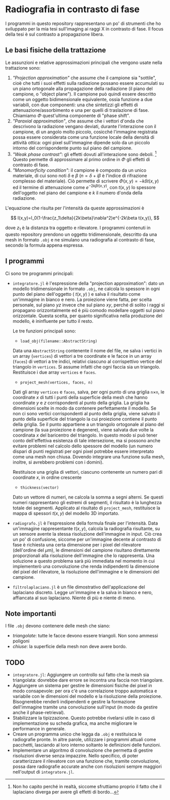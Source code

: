 <script>
MathJax = {
  tex: {
    inlineMath: [['$', '$'], ['\\(', '\\)']]
  },
  svg: {
    fontCache: 'global'
  }
};
</script>
<script type="text/javascript" id="MathJax-script" async
  src="https://cdn.jsdelivr.net/npm/mathjax@3/es5/tex-svg.js">
</script>

<script src="https://polyfill.io/v3/polyfill.min.js?features=es6"></script>
<script src="https://cdn.mathjax.org/mathjax/latest/MathJax.js?config=TeX-AMS_HTML"></script>

# Radiografia in contrasto di fase

I programmi in questo repository rappresentano un po' di strumenti che ho sviluppato per la mia tesi sull'imaging ai raggi X in contrasto di fase. Il focus della tesi è sul contrasto a propagazione libera.

## Le basi fisiche della trattazione

Le assunzioni e relative approssimazioni principali che vengono usate nella trattazione sono:

1. _"Projection approximation"_ che assume che il campione sia "sottile", cioè che tutti i suoi effetti sulla radiazione possano essere accumulati su un piano ortogonale alla propagazione della radiazione (il piano del campione, o "object plane"). Il campione può quindi essere descritto come un oggetto bidimensionale equivalente, ossia funzione a due variabili, con due componenti: una che sintetizzi gli effetti di attenuazione/assorbimento e una per quelli di traslazione di fase. Chiamiamo $\Phi$ quest'ultima componente di "phase shift".
2. _"Paraxial approximation"_, che assume che i vettori d'onda che descrivono la radiazione vengano deviati, durante l'interazione con il campione, di un angolo molto piccolo, cosicché l'immagine registrata possa essere considerata come una funzione locale della densità di attività ottica: ogni pixel sull'immagine dipende solo da un piccolo intorno del corrispondente punto sul piano del campione.
3. _"Weak phase contrast"_: gli effetti dovuti all'interazione sono deboli. [^dubbio] Questo permette di approssimare al primo ordine in $\Phi$ gli effetti di contrasto di fase.
4. _"Monomorficity condition"_: il campione è composto da un unico materiale, di cui sono noti $\delta$ e $\beta$ ($n=\delta+i\beta$ è l'indice di rifrazione complesso del materiale). Ciò permette di scrivere $\Phi(x,y)=-k\delta t(x,y)$ ed il termine di attenuazione come $e^{-2k\beta t(x,y)}$, con $t(x,y)$ lo spessore dell'oggetto nel piano del campione e $k$ il numero d'onda della radiazione.

L'equazione che risulta per l'intensità da queste approssimazioni è

$$
I(x,y)=I_0(1-\frac{z_1\delta}{2k\beta}\nabla^2)e^{-2k\beta t(x,y)},
$$

dove $z_1$ è la distanza tra oggetto e rilevatore. I programmi contenuti in questo repository prendono un oggetto tridimensionale, descritto da una mesh in formato `.obj` e ne simulano una radiografia al contrasto di fase, secondo la formula appena espressa.

[^dubbio]: Non ho capito perché in realtà, siccome sfruttiamo proprio il fatto che il laplaciano diverga per avere gli effetti di bordo...


## I programmi

Ci sono tre programmi principali:
* `integratore.jl` è l'espressione della "projection approximation": dato un modello tridimensionale in formato `.obj`, ne calcola lo spessore in ogni punto del piano dell'oggetto ( $t(x,y)$ ) e salva il risultato come un'immagine in bianco e nero. La proiezione viene fatta, per scelta personale, sul piano $yz$ invece che sul piano $xy$, perché di solito i raggi si propagano orizzontalmente ed è più comodo modellare oggetti sul piano orizzontale. Questa scelta, per quanto significativa nella produzione del modello, è ininfluente per tutto il resto.

	Le tre funzioni principali sono:
	* `load_obj(filename::AbstractString)`

	Data una `AbstractString` contenente il nome del file, ne salva i vertici in un array (`vertices`) di vettori a tre coordinate e le facce in un array (`faces`) di vettori a tre indici, relativi ciascuno al corrispettivo vertice del triangolo in `vertices`. Si assume infatti che ogni faccia sia un triangolo. Restituisce i due array `vertices` e `faces`.
	* `project_mesh(vertices, faces, n)`

	Dati gli array `vertices` e `faces`, salva, per ogni punto di una griglia `n`$\times$`n`, le coordinate $x$ di tutti i punti della superficie della mesh che hanno coordinate $y$ e $z$ corrispondenti al punto della griglia. La griglia ha dimensioni scelte in modo da contenere perfettamente il modello. Se non ci sono vertici corrispondenti al punto della griglia, viene salvato il punto della superficie del triangolo la cui proiezione contiene il punto della griglia. Se il punto appartiene a un triangolo ortogonale al piano del campione (la sua proiezione è degenere), viene salvata due volte la coordinata $x$ del baricentro del triangolo. In questo modo si può tener conto dell'effettiva esistenza di tale intersezione, ma si possono anche evitare problemi nel calcolo dello spessore del modello (un numero dispari di punti registrati per ogni pixel potrebbe essere interpretato come una mesh non chiusa. Dovendo integrare una funzione sulla mesh, inoltre, si avrebbero problemi con i domini).

	Restituisce una griglia di vettori, ciascuno contenente un numero pari di coordinate $x$, in ordine crescente
	* `thickness(vector)`

	Dato un vettore di numeri, ne calcola la somma a segni alterni. Se questi numeri rappresentano gli estremi di segmenti, il risultato è la lunghezza totale dei segmenti. Applicato al risultato di `project_mesh`, restituisce la mappa di spessori $t(x,y)$ del modello 3D importato.

* `radiografo.jl` è l'espressione della formula finale per l'intensità. Data un'immagine rappresentante $t(x,y)$, calcola la radiografia risultante, su un sensore avente la stessa risoluzione dell'immagine in input. Ciò crea un po' di confusione, siccome per un'immagine decente al contrasto di fase è richiesta una certa dimensione per i pixel del rilevatore (dell'ordine del $\mu$m), le dimensioni del campione risultano direttamente proporzionali alla risoluzione dell'immagine che lo rappresenta. Una soluzione a questo problema sarà più immediata nel momento in cui implementerò una convoluzione che renda indipendenti la dimensione del pixel del rilevatore, la risoluzione dell'immagine e le dimensioni del campione.

* `filtrolaplaciano.jl` è un file dimostrativo dell'applicazione del laplaciano discreto. Legge un'immagine e la salva in bianco e nero, affiancata al suo laplaciano. Niente di più e niente di meno.




## Note importanti

I file `.obj` devono contenere delle mesh che siano:
* _triangolate_: tutte le facce devono essere triangoli. Non sono ammessi poligoni
* _chiuse_: la superficie della mesh non deve avere bordo.


## TODO
* `integratore.jl`: Aggiungere un controllo sul fatto che la mesh sia triangolata: dovrebbe dare errore se incontra una faccia non triangolare.
* Aggiungere un sistema per gestire le dimensioni fisiche dei pixel in modo consapevole: per ora c'è una correlazione troppo automatica e variabile con le dimensioni del modello e la risoluzione della proiezione. Bisognerebbe renderli indipendenti e gestire la formazione dell'immagine tramite una convoluzione sull'input (in modo da gestire anche il phase-retrieval).
* Stabilizzare la tipizzazione. Questo potrebbe rivelarsi utile in caso di implementazione su scheda grafica, ma anche migliorare le performance in generale.
* Creare un programma unico che legga da `.obj` e restituisca le radiografie pronte. In altre parole, utilizzare i programmi attuali come pacchetti, lasciando al loro interno soltanto le definizioni delle funzioni.
* Implementare un algoritmo di convoluzione che permetta di gestire risoluzioni diverse senza impazzire. Nello specifico, di poter caratterizzare il rilevatore con una funzione che, tramite convoluzione,  possa dare radiografie accurate anche con risoluzioni sempre maggiori nell'output di `integratore.jl`.

